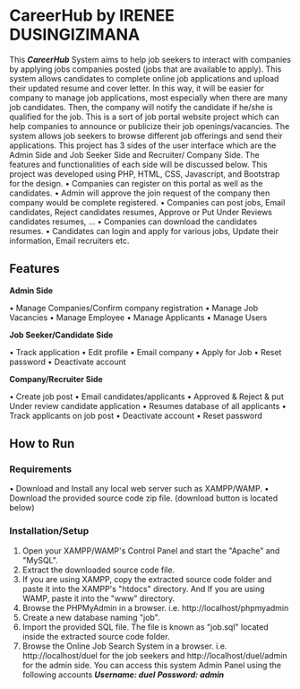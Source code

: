 # CareerHub by IRENEE DUSINGIZIMANA
This ***CareerHub*** System aims to help job seekers to interact with companies by applying jobs companies posted (jobs that are available to apply). This system allows candidates to complete online job applications and upload their updated resume and cover letter. In this way, it will be easier for company to manage job applications, most especially when there are many job candidates. Then, the company will notify the candidate if he/she is qualified for the job.
This is a sort of job portal website project which can help companies to announce or publicize their job openings/vacancies. The system allows job seekers to browse different job offerings and send their applications. This project has 3 sides of the user interface which are the Admin Side and Job Seeker Side and Recruiter/ Company Side. The features and functionalities of each side will be discussed below. This project was developed using PHP, HTML, CSS, Javascript, and Bootstrap for the design.
•	Companies can register on this portal as well as the candidates.
•	Admin will approve the join request of the company then company would be complete registered.
•	Companies can post jobs, Email candidates, Reject candidates resumes, Approve or Put Under Reviews candidates resumes, …
•	Companies can download the candidates resumes.
•	Candidates can login and apply for various jobs, Update their information, Email recruiters etc.

## Features
**Admin Side**

•	Manage Companies/Confirm company registration
•	Manage Job Vacancies
•	Manage Employee
•	Manage Applicants
•	Manage Users

**Job Seeker/Candidate Side**

•	Track application
•	Edit profile
•	Email company
•	Apply for Job
•	Reset password
•	Deactivate account

**Company/Recruiter Side**

•	Create job post
•	Email candidates/applicants
•	Approved & Reject & put Under review candidate application
•	Resumes database of all applicants
•	Track applicants on job post
•	Deactivate account
•	Reset password

## How to Run
### Requirements
•	Download and Install any local  web server such as XAMPP/WAMP.
•	Download the provided source code zip file. (download button is located below)
### Installation/Setup
1.	Open your XAMPP/WAMP's Control Panel and start the "Apache" and "MySQL".
2.	Extract the downloaded source code file.
3.	If you are using XAMPP, copy the extracted source code folder and paste it into the XAMPP's "htdocs" directory. And If you are using WAMP, paste it into the "www" directory.
4.	Browse the PHPMyAdmin in a browser. i.e. http://localhost/phpmyadmin
5.	Create a new database naming "job".
6.	Import the provided SQL file. The file is known as "job.sql" located inside the extracted source code folder.
7.	Browse the Online Job Search System in a browser. i.e. http://localhost/duel for the job seekers and http://localhost/duel/admin for the admin side.
You can access this system Admin Panel using the following accounts
***Username: duel***
***Password: admin***

